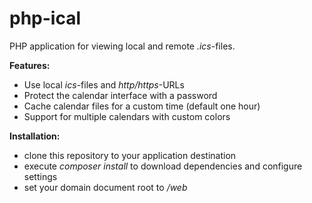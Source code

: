 # php-ical
PHP application for viewing local and remote *.ics*-files.

**Features:**
* Use local *ics*-files and *http/https*-URLs 
* Protect the calendar interface with a password
* Cache calendar files for a custom time (default one hour)
* Support for multiple calendars with custom colors

**Installation:**
* clone this repository to your application destination
* execute *composer install* to download dependencies and configure settings
* set your domain document root to */web*
